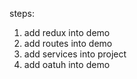 steps:

1. add redux into demo
2. add routes into demo
3. add services into project
4. add oatuh into demo
